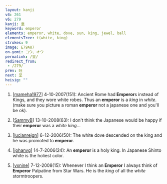```yaml
---
layout: kanji
v4: 261
v6: 279
kanji: 皇
keyword: emperor
elements: emperor, white, dove, sun, king, jewel, ball
elementsTree: t(white, king)
strokes: 9
image: E79A87
on-yomi: コウ、オウ
permalink: /皇/
redirect_from:
 - /279/
prev: 旺
next: 呈
heisig: ""
---
```


1) [<a href="http://kanji.koohii.com/profile/mameha1977">mameha1977</a>] 4-10-2007(151): Ancient Rome had<strong> Emperor</strong>s instead of Kings, and they wore white robes. Thus an<strong> emperor</strong> is a <em>king</em> in <em>white</em>. (make sure you picture a roman<strong> emperor</strong> not a japanese one and you&#039;ll be ok).

2) [<a href="http://kanji.koohii.com/profile/SammyB">SammyB</a>] 13-10-2008(63): I don&#039;t think the Japanese would be happy if their<strong> emperor</strong> was a <em>white king</em>...

3) [<a href="http://kanji.koohii.com/profile/lucianreign">lucianreign</a>] 6-12-2006(50): The white dove descended on the king and he was promoted to<strong> emperor</strong>.

4) [<a href="http://kanji.koohii.com/profile/johanvg">johanvg</a>] 14-7-2006(24): An<strong> emperor</strong> is a holy king. In Japanese Shinto white is the holiest color.

5) [<a href="http://kanji.koohii.com/profile/vxnine">vxnine</a>] 7-12-2008(15): Whenever I think an<strong> Emperor</strong> I always think of<strong> Emperor</strong> Palpatine from Star Wars. He is the <em>king</em> of all the <em>white</em> stormtroopers.

